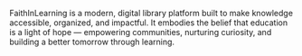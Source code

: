 FaithInLearning is a modern, digital library platform built to make knowledge accessible, organized, and impactful. It embodies the belief that education is a light of hope — empowering communities, nurturing curiosity, and building a better tomorrow through learning.
